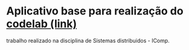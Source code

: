 # Aplicativo base para realização do [codelab (link)](https://codelabs-preview.appspot.com/?file_id=156JKx6Rl2LKF7K9Q57QgY_aT3LityJp9vS_U-Vqzgzw#2)

trabalho realizado na disciplina de Sistemas distribuidos - IComp.
